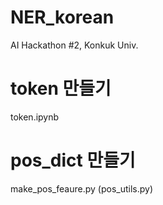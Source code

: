 # NER_korean
AI Hackathon #2, Konkuk Univ.

# token 만들기
token.ipynb

# pos_dict 만들기
make_pos_feaure.py
(pos_utils.py)

